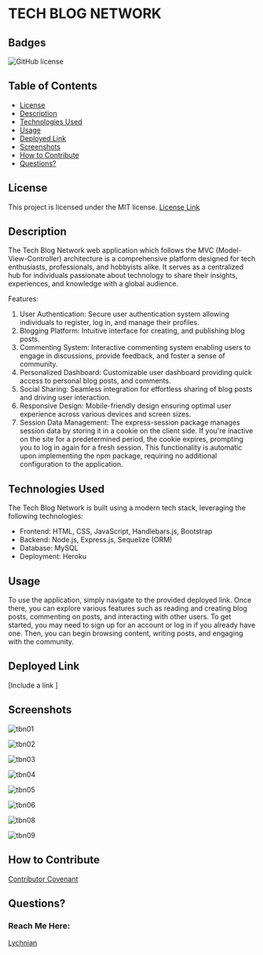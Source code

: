 # TECH BLOG NETWORK

## Badges
![GitHub license](https://img.shields.io/badge/license-MIT-blue.svg)

## Table of Contents

- [License](#license)
- [Description](#description)
- [Technologies Used](#technologies-used)
- [Usage](#usage)
- [Deployed Link](#deployed-link)
- [Screenshots](#screenshots)
- [How to Contribute](#how-to-contribute)
- [Questions?](#questions)



## License

This project is licensed under the MIT license.
[License Link](https://opensource.org/licenses/MIT)



## Description

The Tech Blog Network web application which follows the MVC (Model-View-Controller) architecture is a comprehensive platform designed for tech enthusiasts, professionals, and hobbyists alike. It serves as a centralized hub for individuals passionate about technology to share their insights, experiences, and knowledge with a global audience.

Features:
1. User Authentication: Secure user authentication system allowing individuals to register, log in, and manage their profiles.
2. Blogging Platform: Intuitive interface for creating, and publishing blog posts.
3. Commenting System: Interactive commenting system enabling users to engage in discussions, provide feedback, and foster a sense of community.
4. Personalized Dashboard: Customizable user dashboard providing quick access to personal blog posts, and comments.
5. Social Sharing: Seamless integration for effortless sharing of blog posts and driving user interaction.
6. Responsive Design: Mobile-friendly design ensuring optimal user experience across various devices and screen sizes.
7. Session Data Management: The express-session package manages session data by storing it in a cookie on the client side. If you're inactive on the site for a predetermined period, the cookie expires, prompting you to log in again for a fresh session. This functionality is automatic upon implementing the npm package, requiring no additional configuration to the application.



## Technologies Used

The Tech Blog Network is built using a modern tech stack, leveraging the following technologies:
* Frontend: HTML, CSS, JavaScript, Handlebars.js, Bootstrap
* Backend: Node.js, Express.js, Sequelize (ORM)
* Database: MySQL
* Deployment: Heroku



## Usage

To use the application, simply navigate to the provided deployed link. Once there, you can explore various features such as reading and creating blog posts, commenting on posts, and interacting with other users. To get started, you may need to sign up for an account or log in if you already have one. Then, you can begin browsing content, writing posts, and engaging with the community.




## Deployed Link

[Include a link ]



## Screenshots

![tbn01](https://github.com/Lychnian/tech-blog-network/assets/140586279/c8adacf3-048b-4c12-9c5b-3030dbc6fb46)



![tbn02](https://github.com/Lychnian/tech-blog-network/assets/140586279/254adeab-4944-47e6-b123-63b4db209d02)



![tbn03](https://github.com/Lychnian/tech-blog-network/assets/140586279/fbc68422-6017-4e5e-b7cb-93a74c3f4ccb)



![tbn04](https://github.com/Lychnian/tech-blog-network/assets/140586279/de006096-2cb5-4811-ac4b-3a67657004d4)



![tbn05](https://github.com/Lychnian/tech-blog-network/assets/140586279/dc3b47d7-e161-40f9-a6e4-17910e1f35cd)



![tbn06](https://github.com/Lychnian/tech-blog-network/assets/140586279/459e4172-943d-4c82-a047-5911a097a444)



![tbn08](https://github.com/Lychnian/tech-blog-network/assets/140586279/93450155-92bd-456a-bf22-c41dd04c9f05)



![tbn09](https://github.com/Lychnian/tech-blog-network/assets/140586279/2cd3d85b-0f5a-4e2b-a9d8-c5ba6d19bdba)




## How to Contribute

[Contributor Covenant](https://www.contributor-covenant.org/)  



## Questions?

### Reach Me Here: 
[Lychnian](https://github.com/Lychnian)



